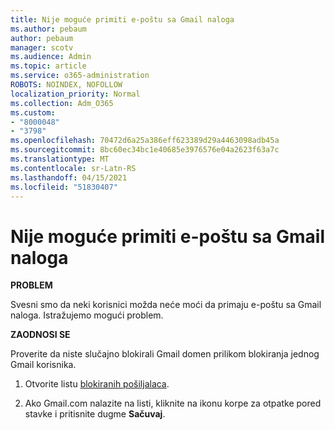 ```yaml
---
title: Nije moguće primiti e-poštu sa Gmail naloga
ms.author: pebaum
author: pebaum
manager: scotv
ms.audience: Admin
ms.topic: article
ms.service: o365-administration
ROBOTS: NOINDEX, NOFOLLOW
localization_priority: Normal
ms.collection: Adm_O365
ms.custom:
- "8000048"
- "3798"
ms.openlocfilehash: 70472d6a25a386eff623389d29a4463098adb45a
ms.sourcegitcommit: 8bc60ec34bc1e40685e3976576e04a2623f63a7c
ms.translationtype: MT
ms.contentlocale: sr-Latn-RS
ms.lasthandoff: 04/15/2021
ms.locfileid: "51830407"
---
```

# <a name="unable-to-receive-email-from-gmail-accounts"></a>Nije moguće primiti e-poštu sa Gmail naloga

**PROBLEM**

Svesni smo da neki korisnici možda neće moći da primaju e-poštu sa Gmail naloga. Istražujemo mogući problem.

**ZAODNOSI SE**

Proverite da niste slučajno blokirali Gmail domen prilikom blokiranja jednog Gmail korisnika.

1. Otvorite listu [blokiranih pošiljalaca](https://go.microsoft.com/fwlink/?linkid=2121010).

2. Ako Gmail.com nalazite na listi, kliknite na ikonu korpe za otpatke pored stavke i pritisnite dugme **Sačuvaj**.
